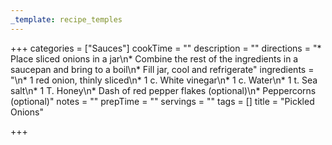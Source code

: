 ```yaml
---
_template: recipe_temples
---
```




+++
categories = ["Sauces"]
cookTime = ""
description = ""
directions = "* Place sliced onions in a jar\n* Combine the rest of the ingredients in a saucepan and bring to a boil\n* Fill jar, cool and refrigerate"
ingredients = "\n* 1 red onion, thinly sliced\n* 1 c. White vinegar\n* 1 c. Water\n* 1 t. Sea salt\n* 1 T. Honey\n* Dash of red pepper flakes (optional)\n* Peppercorns (optional)"
notes = ""
prepTime = ""
servings = ""
tags = []
title = "Pickled Onions"

+++
